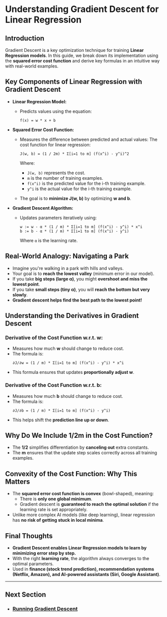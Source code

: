 # Understanding Gradient Descent for Linear Regression

## Introduction
Gradient Descent is a key optimization technique for training **Linear Regression models**. In this guide, we break down its implementation using the **squared error cost function** and derive key formulas in an intuitive way with real-world examples.

## Key Components of Linear Regression with Gradient Descent
- **Linear Regression Model:**
  - Predicts values using the equation:
    ```
    f(x) = w * x + b
    ```

- **Squared Error Cost Function:**
  - Measures the difference between predicted and actual values:
    The cost function for linear regression:
    ```
    J(w, b) = (1 / 2m) * Σ[i=1 to m] (f(x^i) - y^i)^2
    ```
    Where:
    - `J(w, b)` represents the cost.
    - `m` is the number of training examples.
    - `f(x^i)` is the predicted value for the i-th training example.
    - `y^i` is the actual value for the i-th training example.

  - The goal is to **minimize J(w, b)** by optimizing **w and b**.

- **Gradient Descent Algorithm:**
  - Updates parameters iteratively using:
    ```
    w := w - α * (1 / m) * Σ[i=1 to m] (f(x^i) - y^i) * x^i  
    b := b - α * (1 / m) * Σ[i=1 to m] (f(x^i) - y^i)
    ```
    Where `α` is the learning rate.

## Real-World Analogy: Navigating a Park
- Imagine you're walking in a park with hills and valleys.
- Your goal is to **reach the lowest valley** (minimum error in our model).
- If you take **big steps (large α)**, you might **overshoot and miss the lowest point**.
- If you take **small steps (tiny α)**, you will **reach the bottom but very slowly**.
- **Gradient descent helps find the best path to the lowest point!**

## Understanding the Derivatives in Gradient Descent
### Derivative of the Cost Function w.r.t. **w**:
- Measures how much **w** should change to reduce cost.
- The formula is:
  ```
  ∂J/∂w = (1 / m) * Σ[i=1 to m] (f(x^i) - y^i) * x^i
  ```
- This formula ensures that updates **proportionally adjust w**.

### Derivative of the Cost Function w.r.t. **b**:
- Measures how much **b** should change to reduce cost.
- The formula is:
  ```
  ∂J/∂b = (1 / m) * Σ[i=1 to m] (f(x^i) - y^i)
  ```
- This helps shift the **prediction line up or down**.

## Why Do We Include **1/2m** in the Cost Function?
- The **1/2** simplifies differentiation by **canceling out** extra constants.
- The **m** ensures that the update step scales correctly across all training examples.

## Convexity of the Cost Function: Why This Matters
- The **squared error cost function is convex** (bowl-shaped), meaning:
  - There is **only one global minimum**.
  - Gradient descent is **guaranteed to reach the optimal solution** if the learning rate is set appropriately.
- Unlike more complex AI models (like deep learning), linear regression has **no risk of getting stuck in local minima**.

## Final Thoughts
- **Gradient Descent enables Linear Regression models to learn by minimizing error step by step.**
- With the right **learning rate**, the algorithm always converges to the optimal parameters.
- Used in **finance (stock trend prediction), recommendation systems (Netflix, Amazon), and AI-powered assistants (Siri, Google Assistant)**.

---
## Next Section
  - ### [Running Gradient Descent](Running_Gradient_Descent.md)
